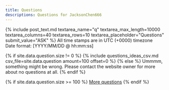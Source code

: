 ```yaml
---
title: Questions
descriptions: Questions for JacksonChen666
---
```

{% include post_text.md textarea_name="q" textarea_max_length=10000 textarea_columns=40 textarea_rows=10 textarea_placeholder="Questions" submit_value="ASK" %}
All time stamps are in UTC (+0000) timezone<br>
Date format: [YYYY/MM/DD @ hh:mm:ss]<br>

{% if site.data.question.size != 0 %}
{% include questions_ideas_csv.md csv_file=site.data.question amount=100 offset=0 %}
{% else %}
Ummmm, something might be wrong. Please contact the website owner for more about no questions at all.
{% endif %}

{% if site.data.question.size >= 100 %}
[More questions](more-questions)
{% endif %}
